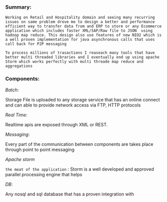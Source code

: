 ### Summary:
   `
    Working on Retail and Hospitality domain and seeing many recurring issues on same problem drove me to design a better and performance efficient way to transfer data from and ERP to store or any Ecommerce application which includes faster XML/SAP/Raw file to JSON 
using hadoop map reduce. This design also use features of new NIO2 which is a well proven implementation for java asynchronous calls that uses call back for P2P messaging
   `
   
  `
   To process millions of trasactions I reaseach many tools that have better multi threaded libraries and I eventually end up using apache Storm
   which works perfectly with multi threade map reduce and aggregations
  `

### Components: 

*Batch*:
    
Storage File is uploaded to any storage service that has an online connect and can able to provide network 
access via FTP, HTTP protocols

*Real Time*:

Realtime apis are exposed through XML or REST.

*Messaging*: 

Every part of the communication between components are takes place through point to point messaging

*Apache storm*

``the meat of the application`` : Storm is a well developed and  approved parallel processing engine that helps 

*DB*:

Any nosql and sql database that has a proven integration with 